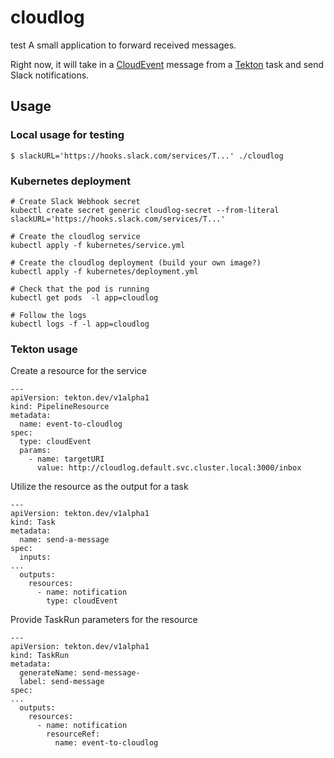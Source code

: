 # cloudlog
test
A small application to forward received messages.

Right now, it will take in a [CloudEvent](https://github.com/cloudevents/spec) message from a [Tekton](https://github.com/tektoncd/pipeline) task and send Slack notifications.

## Usage

### Local usage for testing

```
$ slackURL='https://hooks.slack.com/services/T...' ./cloudlog
```

### Kubernetes deployment

```
# Create Slack Webhook secret
kubectl create secret generic cloudlog-secret --from-literal slackURL='https://hooks.slack.com/services/T...'

# Create the cloudlog service
kubectl apply -f kubernetes/service.yml

# Create the cloudlog deployment (build your own image?)
kubectl apply -f kubernetes/deployment.yml

# Check that the pod is running
kubectl get pods  -l app=cloudlog

# Follow the logs
kubectl logs -f -l app=cloudlog
```

### Tekton usage

Create a resource for the service

```
---
apiVersion: tekton.dev/v1alpha1
kind: PipelineResource
metadata:
  name: event-to-cloudlog
spec:
  type: cloudEvent
  params:
    - name: targetURI
      value: http://cloudlog.default.svc.cluster.local:3000/inbox
```

Utilize the resource as the output for a task
```
---
apiVersion: tekton.dev/v1alpha1
kind: Task
metadata:
  name: send-a-message
spec:
  inputs:
...
  outputs:
    resources:
      - name: notification
        type: cloudEvent
```

Provide TaskRun parameters for the resource
```
---
apiVersion: tekton.dev/v1alpha1
kind: TaskRun
metadata:
  generateName: send-message-
  label: send-message
spec:
...
  outputs:
    resources:
      - name: notification
        resourceRef:
          name: event-to-cloudlog
```
